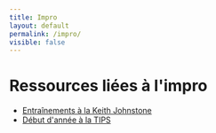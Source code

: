 ```yaml
---
title: Impro
layout: default
permalink: /impro/
visible: false
---
```


# Ressources liées à l'impro

- [Entraînements à la Keith Johnstone](keith)
- [Début d'année à la TIPS](tips)
